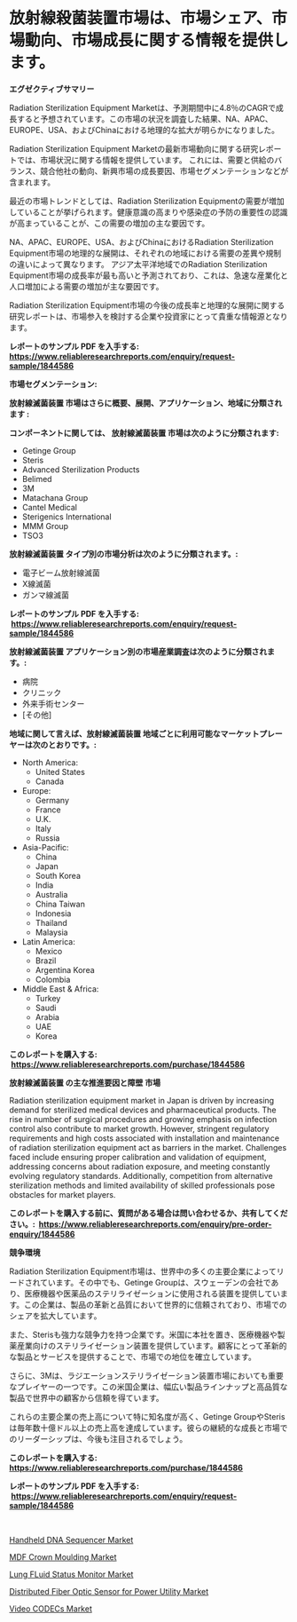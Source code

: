 <p><h1>放射線殺菌装置市場は、市場シェア、市場動向、市場成長に関する情報を提供します。</h1></p><p><strong>エグゼクティブサマリー</strong></p>
<p><p>Radiation Sterilization Equipment Marketは、予測期間中に4.8％のCAGRで成長すると予想されています。この市場の状況を調査した結果、NA、APAC、EUROPE、USA、およびChinaにおける地理的な拡大が明らかになりました。 </p><p>Radiation Sterilization Equipment Marketの最新市場動向に関する研究レポートでは、市場状況に関する情報を提供しています。 これには、需要と供給のバランス、競合他社の動向、新興市場の成長要因、市場セグメンテーションなどが含まれます。 </p><p>最近の市場トレンドとしては、Radiation Sterilization Equipmentの需要が増加していることが挙げられます。健康意識の高まりや感染症の予防の重要性の認識が高まっていることが、この需要の増加の主な要因です。 </p><p>NA、APAC、EUROPE、USA、およびChinaにおけるRadiation Sterilization Equipment市場の地理的な展開は、それぞれの地域における需要の差異や規制の違いによって異なります。 アジア太平洋地域でのRadiation Sterilization Equipment市場の成長率が最も高いと予測されており、これは、急速な産業化と人口増加による需要の増加が主な要因です。 </p><p>Radiation Sterilization Equipment市場の今後の成長率と地理的な展開に関する研究レポートは、市場参入を検討する企業や投資家にとって貴重な情報源となります。</p></p>
<p><strong>レポートのサンプル PDF を入手する: <a href="https://www.reliableresearchreports.com/enquiry/request-sample/1844586">https://www.reliableresearchreports.com/enquiry/request-sample/1844586</a></strong></p>
<p><strong>市場セグメンテーション:</strong></p>
<p><strong> 放射線滅菌装置 市場はさらに概要、展開、アプリケーション、地域に分類されます :</strong></p>
<p><strong>コンポーネントに関しては、 放射線滅菌装置 市場は次のように分類されます: &nbsp;</strong></p>
<p><ul><li>Getinge Group</li><li>Steris</li><li>Advanced Sterilization Products</li><li>Belimed</li><li>3M</li><li>Matachana Group</li><li>Cantel Medical</li><li>Sterigenics International</li><li>MMM Group</li><li>TSO3</li></ul></p>
<p><strong> 放射線滅菌装置 タイプ別の市場分析は次のように分類されます。:</strong></p>
<p><ul><li>電子ビーム放射線滅菌</li><li>X線滅菌</li><li>ガンマ線滅菌</li></ul></p>
<p><strong>レポートのサンプル PDF を入手する: &nbsp;<a href="https://www.reliableresearchreports.com/enquiry/request-sample/1844586">https://www.reliableresearchreports.com/enquiry/request-sample/1844586</a></strong></p>
<p><strong> 放射線滅菌装置 アプリケーション別の市場産業調査は次のように分類されます。:</strong></p>
<p><ul><li>病院</li><li>クリニック</li><li>外来手術センター</li><li>[その他]</li></ul></p>
<p><strong>地域に関して言えば、放射線滅菌装置 地域ごとに利用可能なマーケットプレーヤーは次のとおりです。:</strong></p>
<p><ul>
    <li>
        North America:
        <ul>
            <li>United States</li>
            <li>Canada</li>
        </ul>
    </li>
    <li>
        Europe:
        <ul>
            <li>Germany</li>
            <li>France</li>
            <li>U.K.</li>
            <li>Italy</li>
            <li>Russia</li>
        </ul>
    </li>
    <li>
        Asia-Pacific:
        <ul>
            <li>China</li>
            <li>Japan</li>
            <li>South Korea</li>
            <li>India</li>
            <li>Australia</li>
            <li>China Taiwan</li>
            <li>Indonesia</li>
            <li>Thailand</li>
            <li>Malaysia</li>
        </ul>
    </li>
    <li>
        Latin America:
        <ul>
            <li>Mexico</li>
            <li>Brazil</li>
            <li>Argentina Korea</li>
            <li>Colombia</li>
        </ul>
    </li>
    <li>
        Middle East & Africa:
        <ul>
            <li>Turkey</li>
            <li>Saudi</li>
            <li>Arabia</li>
            <li>UAE</li>
            <li>Korea</li>
        </ul>
    </li>
    </ul></p>
<p><strong>このレポートを購入する: &nbsp;<a href="https://www.reliableresearchreports.com/purchase/1844586">https://www.reliableresearchreports.com/purchase/1844586</a></strong></p>
<p><strong>放射線滅菌装置 の主な推進要因と障壁 市場</strong></p>
<p><p>Radiation sterilization equipment market in Japan is driven by increasing demand for sterilized medical devices and pharmaceutical products. The rise in number of surgical procedures and growing emphasis on infection control also contribute to market growth. However, stringent regulatory requirements and high costs associated with installation and maintenance of radiation sterilization equipment act as barriers in the market. Challenges faced include ensuring proper calibration and validation of equipment, addressing concerns about radiation exposure, and meeting constantly evolving regulatory standards. Additionally, competition from alternative sterilization methods and limited availability of skilled professionals pose obstacles for market players.</p></p>
<p><strong>このレポートを購入する前に、質問がある場合は問い合わせるか、共有してください。:&nbsp; <a href="https://www.reliableresearchreports.com/enquiry/pre-order-enquiry/1844586">https://www.reliableresearchreports.com/enquiry/pre-order-enquiry/1844586</a></strong></p>
<p><strong>競争環境</strong></p>
<p><p>Radiation Sterilization Equipment市場は、世界中の多くの主要企業によってリードされています。その中でも、Getinge Groupは、スウェーデンの会社であり、医療機器や医薬品のステリライゼーションに使用される装置を提供しています。この企業は、製品の革新と品質において世界的に信頼されており、市場でのシェアを拡大しています。</p><p>また、Sterisも強力な競争力を持つ企業です。米国に本社を置き、医療機器や製薬産業向けのステリライゼーション装置を提供しています。顧客にとって革新的な製品とサービスを提供することで、市場での地位を確立しています。</p><p>さらに、3Mは、ラジエーションステリライゼーション装置市場においても重要なプレイヤーの一つです。この米国企業は、幅広い製品ラインナップと高品質な製品で世界中の顧客から信頼を得ています。</p><p>これらの主要企業の売上高について特に知名度が高く、Getinge GroupやSterisは毎年数十億ドル以上の売上高を達成しています。彼らの継続的な成長と市場でのリーダーシップは、今後も注目されるでしょう。</p></p>
<p><strong>このレポートを購入する: &nbsp; <a href="https://www.reliableresearchreports.com/purchase/1844586">https://www.reliableresearchreports.com/purchase/1844586</a></strong></p>
<p><strong>レポートのサンプル PDF を入手する: &nbsp;<a href="https://www.reliableresearchreports.com/enquiry/request-sample/1844586">https://www.reliableresearchreports.com/enquiry/request-sample/1844586</a></strong><strong></strong></p>
<p>&nbsp;</p>
<p><p><a href="https://full-wildebeest-80b.notion.site/Handheld-DNA-Sequencer-Market-Research-Report-Reveals-The-Latest-Trends-And-Opportunities-of-this-Ma-ad600a1b97984a7b926d87c534930eef">Handheld DNA Sequencer Market</a></p><p><a href="https://view.publitas.com/reportprime-1/mdf-crown-moulding-market-a-comprehensive-report-of-its-market-share-growth-trends-2024-2031/">MDF Crown Moulding Market</a></p><p><a href="https://pretty-mail-caf.notion.site/Lung-FLuid-Status-Monitor-Market-Size-Evaluating-its-Market-Trends-Growth-and-Projections-2024--57702b8e78e7427681de7dc041a9daf1">Lung FLuid Status Monitor Market</a></p><p><a href="https://github.com/juancolorado15/Market-Research-Report-List-1/blob/main/distributed-fiber-optic-sensor-for-power-utility-market.md">Distributed Fiber Optic Sensor for Power Utility Market</a></p><p><a href="https://view.publitas.com/reportprime-1/video-codecs-market-size-growing-and-forecasted-for-period-from-2024-2031-and-provides-complete-market-analysis-of-this-market/">Video CODECs Market</a></p></p>